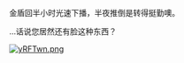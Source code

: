 金盾回半小时光速下播，半夜推倒是转得挺勤噢。

...话说您居然还有脸这种东西？



[![yRFTwn.png](https://s3.ax1x.com/2021/02/18/yRFTwn.png)](https://imgchr.com/i/yRFTwn)